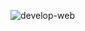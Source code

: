 ![develop-web](https://github.com/ArkS0001/Web-Technology/assets/113760964/eb19e07b-72e0-435c-8cac-a823b96b384d)
